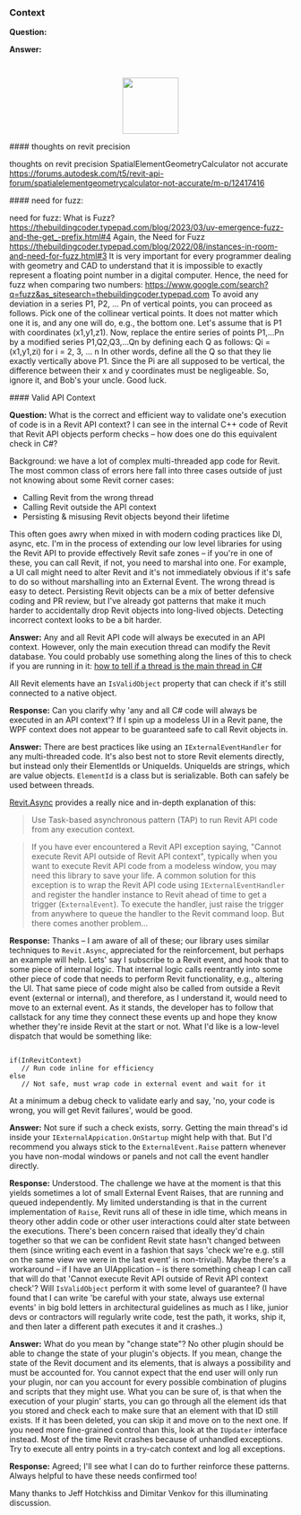 <head>
<meta http-equiv="Content-Type" content="text/html; charset=utf-8">
<link rel="stylesheet" type="text/css" href="bc.css">
<!-- <script src="https://cdn.rawgit.com/google/code-prettify/master/loader/run_prettify.js" type="text/javascript"></script> -->
<!-- https://highlightjs.org/#usage -->
<link rel="stylesheet" href="https://cdnjs.cloudflare.com/ajax/libs/highlight.js/11.9.0/styles/default.min.css">
<script src="https://cdnjs.cloudflare.com/ajax/libs/highlight.js/11.9.0/highlight.min.js"></script>
<script>hljs.highlightAll();</script>
</head>

<!---

- thoughts on revit precision
  SpatialElementGeometryCalculator not accurate
  https://forums.autodesk.com/t5/revit-api-forum/spatialelementgeometrycalculator-not-accurate/m-p/12417416

- need for fuzz:
  What is Fuzz?
  https://thebuildingcoder.typepad.com/blog/2023/03/uv-emergence-fuzz-and-the-get_-prefix.html#4
  Again, the Need for Fuzz
  https://thebuildingcoder.typepad.com/blog/2022/08/instances-in-room-and-need-for-fuzz.html#3
  It is very important for every programmer dealing with geometry and CAD to understand that it is impossible to exactly represent a floating point number in a digital computer. Hence, the need for fuzz when comparing two numbers:
  https://www.google.com/search?q=fuzz&as_sitesearch=thebuildingcoder.typepad.com
  To avoid any deviation in a series P1, P2, ... Pn of vertical points, you can proceed as follows. Pick one of the collinear vertical points. It does not matter which one it is, and any one will do, e.g., the bottom one. Let's assume that is P1 with coordinates (x1,y1,z1). Now, replace the entire series of points P1,...Pn by a modified series P1,Q2,Q3,...Qn by defining each Q as follows:
  Qi = (x1,y1,zi) for i = 2, 3, ... n
  In other words, define all the Q so that they lie exactly vertically above P1.
  Since the Pi are all supposed to be vertical, the difference between their x and y coordinates must be negligeable.
  So, ignore it, and Bob's your uncle. Good luck.

- valid api context
  https://autodesk.slack.com/archives/C0SR6NAP8/p1705566333752629
  Jeff Hotchkiss
  what is the correct & efficient way to validate one's execution of code is in a Revit API context? I can see in the internal C++ code of Revit that Revit API objects perform checks - how does one do this equivalent check in C#? Background in :thread:
  Answers by Dimitar Venkov

twitter:

the @AutodeskRevit #RevitAPI #BIM @AutodeskAPS @DynamoBIM

&ndash;  ...

linkedin:

#BIM #DynamoBIM #AutodeskAPS #Revit #API #IFC #SDK #Autodesk #AEC #adsk

the [Revit API discussion forum](http://forums.autodesk.com/t5/revit-api-forum/bd-p/160) thread

<center>
<img src="img/" alt="" title="" width="600"/>
<p style="font-size: 80%; font-style:italic"></p>
</center>

-->

### Context




**Question:**

**Answer:**

<pre><code>
</code></pre>

<center>
<img src="img/.png" alt="" title="" width="100"/> <!-- Pixel Height: 718 Pixel Width: 881 -->
</center>


####<a name="2"></a> thoughts on revit precision

thoughts on revit precision
SpatialElementGeometryCalculator not accurate
https://forums.autodesk.com/t5/revit-api-forum/spatialelementgeometrycalculator-not-accurate/m-p/12417416

####<a name="3"></a> need for fuzz:

need for fuzz:
What is Fuzz?
https://thebuildingcoder.typepad.com/blog/2023/03/uv-emergence-fuzz-and-the-get_-prefix.html#4
Again, the Need for Fuzz
https://thebuildingcoder.typepad.com/blog/2022/08/instances-in-room-and-need-for-fuzz.html#3
It is very important for every programmer dealing with geometry and CAD to understand that it is impossible to exactly represent a floating point number in a digital computer. Hence, the need for fuzz when comparing two numbers:
https://www.google.com/search?q=fuzz&as_sitesearch=thebuildingcoder.typepad.com
To avoid any deviation in a series P1, P2, ... Pn of vertical points, you can proceed as follows. Pick one of the collinear vertical points. It does not matter which one it is, and any one will do, e.g., the bottom one. Let's assume that is P1 with coordinates (x1,y1,z1). Now, replace the entire series of points P1,...Pn by a modified series P1,Q2,Q3,...Qn by defining each Q as follows:
Qi = (x1,y1,zi) for i = 2, 3, ... n
In other words, define all the Q so that they lie exactly vertically above P1.
Since the Pi are all supposed to be vertical, the difference between their x and y coordinates must be negligeable.
So, ignore it, and Bob's your uncle. Good luck.

####<a name="4"></a> Valid API Context

**Question:** What is the correct and efficient way to validate one's execution of code is in a Revit API context?
I can see in the internal C++ code of Revit that Revit API objects perform checks &ndash; how does one do this equivalent check in C#?

Background: we have a lot of complex multi-threaded app code for Revit.
The most common class of errors here fall into three cases outside of just not knowing about some Revit corner cases:

- Calling Revit from the wrong thread
- Calling Revit outside the API context
- Persisting & misusing Revit objects beyond their lifetime

This often goes awry when mixed in with modern coding practices like DI, async, etc.
I'm in the process of extending our low level libraries for using the Revit API to provide effectively Revit safe zones
&ndash; if you're in one of these, you can call Revit, if not, you need to marshal into one.
For example, a UI call might need to alter Revit and it's not immediately obvious if it's safe to do so without marshalling into an External Event.
The wrong thread is easy to detect.
Persisting Revit objects can be a mix of better defensive coding and PR review, but I've already got patterns that make it much harder to accidentally drop Revit objects into long-lived objects.
Detecting incorrect context looks to be a bit harder.

**Answer:** Any and all Revit API code will always be executed in an API context.
However, only the main execution thread can modify the Revit database.
You could probably use something along the lines of this to check if you are running in it:
[how to tell if a thread is the main thread in C#](https://stackoverflow.com/questions/2374451/how-to-tell-if-a-thread-is-the-main-thread-in-c-sharp)

All Revit elements have an `IsValidObject` property that can check if it's still connected to a native object.

**Response:**
Can you clarify why 'any and all C# code will always be executed in an API context'?
If I spin up a modeless UI in a Revit pane, the WPF context does not appear to be guaranteed safe to call Revit objects in.

**Answer:**
There are best practices like using an `IExternalEventHandler` for any multi-threaded code.
It's also best not to store Revit elements directly, but instead only their ElementIds or UniqueIds.
UniqueIds are strings, which are value objects.
`ElementId` is a class but is serializable.
Both can safely be used between threads.

[Revit.Async](https://github.com/KennanChan/Revit.Async/blob/master/README.md)
provides a really nice and in-depth explanation of this:

> Use Task-based asynchronous pattern (TAP) to run Revit API code from any execution context.

> If you have ever encountered a Revit API exception saying, "Cannot execute Revit API outside of Revit API context",
typically when you want to execute Revit API code from a modeless window, you may need this library to save your life.
A common solution for this exception is to wrap the Revit API code using `IExternalEventHandler` and
register the handler instance to Revit ahead of time to get a trigger (`ExternalEvent`).
To execute the handler, just raise the trigger from anywhere to queue the handler to the Revit command loop.
But there comes another problem...

**Response:**
Thanks &ndash; I am aware of all of these; our library uses similar techniques to `Revit.Async`, appreciated for the reinforcement, but perhaps an example will help.
Lets' say I subscribe to a Revit event, and hook that to some piece of internal logic.
That internal logic calls reentrantly into some other piece of code that needs to perform Revit functionality, e.g., altering the UI.
That same piece of code might also be called from outside a Revit event (external or internal), and therefore, as I understand it, would need to move to an external event.
As it stands, the developer has to follow that callstack for any time they connect these events up and hope they know whether they're inside Revit at the start or not.
What I'd like is a low-level dispatch that would be something like:

<pre><code>
if(InRevitContext)
   // Run code inline for efficiency
else
   // Not safe, must wrap code in external event and wait for it
</code></pre>

At a minimum a debug check to validate early and say, 'no, your code is wrong, you will get Revit failures', would be good.

**Answer:**
Not sure if such a check exists, sorry.
Getting the main thread's id inside your `IExternalAppication.OnStartup` might help with that.
But I'd recommend you always stick to the `ExternalEvent.Raise` pattern whenever you have non-modal windows or panels and not call the event handler directly.

**Response:**
Understood.
The challenge we have at the moment is that this yields sometimes a lot of small External Event Raises, that are running and queued independently.
My limited understanding is that in the current implementation of `Raise`, Revit runs all of these in idle time, which means in theory other addin code or other user interactions could alter state between the executions.
There's been concern raised that ideally they'd chain together so that we can be confident Revit state hasn't changed between them (since writing each event in a fashion that says 'check we're e.g. still on the same view we were in the last event' is non-trivial).
Maybe there's a workaround &ndash; if I have an UIApplication &ndash; is there something cheap I can call that will do that 'Cannot execute Revit API outside of Revit API context check'?
Will `IsValidObject` perform it with some level of guarantee?
(I have found that I can write 'be careful with your state, always use external events' in big bold letters in architectural guidelines as much as I like, junior devs or contractors will regularly write code, test the path, it works, ship it, and then later a different path executes it and it crashes..)

**Answer:**
What do you mean by "change state"?
No other plugin should be able to change the state of your plugin's objects.
If you mean, change the state of the Revit document and its elements, that is always a possibility and must be accounted for.
You cannot expect that the end user will only run your plugin, nor can you account for every possible combination of plugins and scripts that they might use.
What you can be sure of, is that when the execution of your plugin' starts, you can go through all the element ids that you stored and check each to make sure that an element with that ID still exists.
If it has been deleted, you can skip it and move on to the next one.
If you need more fine-grained control than this, look at the `IUpdater` interface instead.
Most of the time Revit crashes because of unhandled exceptions.
Try to execute all entry points in a try-catch context and log all exceptions.

**Response:**
Agreed; I'll see what I can do to further reinforce these patterns.
Always helpful to have these needs confirmed too!

Many thanks to Jeff Hotchkiss and Dimitar Venkov for this illuminating discussion.

